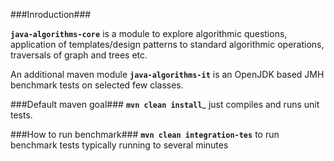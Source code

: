 ###Inroduction###

__```java-algorithms-core```__ is a module to explore algorithmic questions, application of templates/design patterns to standard 
algorithmic 
operations, traversals of graph and trees etc.

An additional maven module __```java-algorithms-it```__ is an OpenJDK based JMH benchmark tests on selected few classes.

###Default maven goal###
__```mvn clean install```___ just compiles and runs unit tests.

###How to run benchmark###
__```mvn clean integration-tes```__ to run benchmark tests typically running to several minutes
